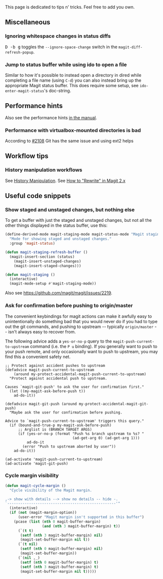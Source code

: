 This page is dedicated to tips n' tricks. Feel free to add you own.

## Miscellaneous

### Ignoring whitespace changes in status diffs

<kbd>D -b g</kbd> toggles the `--ignore-space-change` switch in the
`magit-diff-refresh-popup`.

### Jump to status buffer while using ido to open a file

Similar to how it's possible to instead open a directory in dired while
completing a file name (using `C-d`) you can also instead bring up the
appropriate Magit status buffer.  This does require some setup, see
`ido-enter-magit-status`'s doc-string.

## Performance hints

Also see the performance hints [in the manual](http://magit.vc/manual/magit/Performance.html).

### Performance with virtualbox-mounted directories is bad

According to [#2108](https://github.com/magit/magit/issues/2108) Git
has the same issue and using ext2 helps

## Workflow tips

### History manipulation workflows

See [History Manipulation](https://github.com/magit/magit/wiki/History-Manipulation).
See [How to "Rewrite" in Magit 2.x](https://github.com/magit/magit/wiki/How-to-%22Rewrite%22-in-Magit-2.x)

## Useful code snippets

### Show staged and unstaged changes, but nothing else

To get a buffer with just the staged and unstaged changes, but not all
the other things displayed in the status buffer, use this:

```lisp
(define-derived-mode magit-staging-mode magit-status-mode "Magit staging"
  "Mode for showing staged and unstaged changes."
  :group 'magit-status)

(defun magit-staging-refresh-buffer ()
  (magit-insert-section (status)
    (magit-insert-unstaged-changes)
    (magit-insert-staged-changes)))

(defun magit-staging ()
  (interactive)
  (magit-mode-setup #'magit-staging-mode))
```

Also see https://github.com/magit/magit/issues/2219.

### Ask for confirmation before pushing to origin/master

The convenient keybindings for magit actions can make it awfully easy
to unintentionally do something bad that you would never do if you had
to type out the git commands, and pushing to upstream -- typically
`origin/master` -- isn't always easy to recover from.

The following advice adds a `yes-or-no-p` query to the
`magit-push-current-to-upstream` command (i.e. the `P u` binding). If
you generally want to push to your push remote, and only occasionally
want to push to upstream, you may find this a convenient safety net.


```
;; Protect against accident pushes to upstream
(defadvice magit-push-current-to-upstream
    (around my-protect-accidental-magit-push-current-to-upstream)
  "Protect against accidental push to upstream.

Causes `magit-git-push' to ask the user for confirmation first."
  (let ((my-magit-ask-before-push t))
    ad-do-it))

(defadvice magit-git-push (around my-protect-accidental-magit-git-push)
  "Maybe ask the user for confirmation before pushing.

Advice to `magit-push-current-to-upstream' triggers this query."
  (if (bound-and-true-p my-magit-ask-before-push)
      ;; Arglist is (BRANCH TARGET ARGS)
      (if (yes-or-no-p (format "Push %s branch upstream to %s? "
                               (ad-get-arg 0) (ad-get-arg 1)))
          ad-do-it
        (error "Push to upstream aborted by user"))
    ad-do-it))

(ad-activate 'magit-push-current-to-upstream)
(ad-activate 'magit-git-push)
```

### Cycle margin visibility

```lisp
(defun magit-cycle-margin ()
  "Cycle visibility of the Magit margin.

,-> show with details --> show no details -- hide -.
`--------------------------------------------------'"
  (interactive)
  (if (not (magit-margin-option))
      (user-error "Magit margin isn't supported in this buffer")
    (pcase (list (nth 0 magit-buffer-margin)
                 (and (nth 3 magit-buffer-margin) t))
      (`(t t)
       (setf (nth 3 magit-buffer-margin) nil)
       (magit-set-buffer-margin nil t))
      (`(t nil)
       (setf (nth 0 magit-buffer-margin) nil)
       (magit-set-buffer-margin))
      (`(nil ,_)
       (setf (nth 0 magit-buffer-margin) t)
       (setf (nth 3 magit-buffer-margin) t)
       (magit-set-buffer-margin nil t)))))
```
